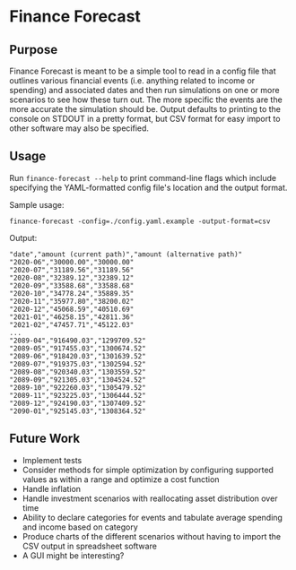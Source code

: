 # Finance Forecast

## Purpose

Finance Forecast is meant to be a simple tool to read in a config file that outlines various financial events (i.e. anything related to income or spending) and associated dates and then run simulations on one or more scenarios to see how these turn out. The more specific the events are the more accurate the simulation should be. Output defaults to printing to the console on STDOUT in a pretty format, but CSV format for easy import to other software may also be specified.

## Usage

Run `finance-forecast --help` to print command-line flags which include specifying the YAML-formatted config file's location and the output format.

Sample usage:

```
finance-forecast -config=./config.yaml.example -output-format=csv
```

Output:

```
"date","amount (current path)","amount (alternative path)"
"2020-06","30000.00","30000.00"
"2020-07","31189.56","31189.56"
"2020-08","32389.12","32389.12"
"2020-09","33588.68","33588.68"
"2020-10","34778.24","35889.35"
"2020-11","35977.80","38200.02"
"2020-12","45068.59","40510.69"
"2021-01","46258.15","42811.36"
"2021-02","47457.71","45122.03"
...
"2089-04","916490.03","1299709.52"
"2089-05","917455.03","1300674.52"
"2089-06","918420.03","1301639.52"
"2089-07","919375.03","1302594.52"
"2089-08","920340.03","1303559.52"
"2089-09","921305.03","1304524.52"
"2089-10","922260.03","1305479.52"
"2089-11","923225.03","1306444.52"
"2089-12","924190.03","1307409.52"
"2090-01","925145.03","1308364.52"
```

## Future Work

* Implement tests
* Consider methods for simple optimization by configuring supported values as within a range and optimize a cost function
* Handle inflation
* Handle investment scenarios with reallocating asset distribution over time
* Ability to declare categories for events and tabulate average spending and income based on category
* Produce charts of the different scenarios without having to import the CSV output in spreadsheet software
* A GUI might be interesting?

